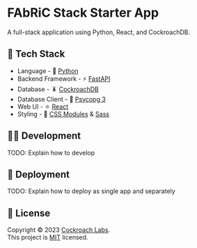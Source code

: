# FAbRiC Stack Starter App

A full-stack application using Python, React, and CockroachDB.

## 🥞 Tech Stack

- Language - 🐍 [Python](https://www.python.org/)
- Backend Framework - ⚡️ [FastAPI](https://fastapi.tiangolo.com/)
- Database - 🪳 [CockroachDB](https://www.cockroachlabs.com/)
- Database Client - 🐘 [Psycopg 3](https://www.psycopg.org/psycopg3/)
- Web UI - ⚛️ [React](https://react.dev/)
- Styling - 💄 [CSS Modules](https://github.com/css-modules/css-modules) & [Sass](https://sass-lang.com/)

## 🧑‍💻 Development

TODO: Explain how to develop

## 🚧 Deployment

TODO: Explain how to deploy as single app and separately

## 📝 License

Copyright © 2023 [Cockroach Labs](https://cockroachlabs.com). <br />
This project is [MIT](./LICENSE) licensed.
